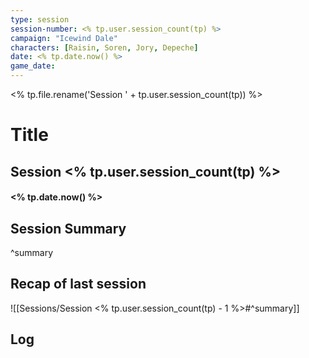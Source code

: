 ```yaml
---
type: session
session-number: <% tp.user.session_count(tp) %>
campaign: "Icewind Dale"
characters: [Raisin, Soren, Jory, Depeche]
date: <% tp.date.now() %>
game_date: 
---
```

<% tp.file.rename('Session ' + tp.user.session_count(tp)) %>
# Title
## Session <% tp.user.session_count(tp) %>
#### <% tp.date.now() %>
#####

## Session Summary

^summary

## Recap of last session
![[Sessions/Session <% tp.user.session_count(tp) - 1 %>#^summary]]

## Log

